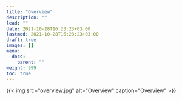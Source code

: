 ```yaml
---
title: "Overview"
description: ""
lead: ""
date: 2021-10-28T16:23:23+03:00
lastmod: 2021-10-28T16:23:23+03:00
draft: true
images: []
menu: 
  docs:
    parent: ""
weight: 999
toc: true
---
```


{{< img src="overview.jpg" alt="Overview" caption="Overview" >}}
